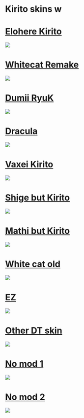 # Kirito skins w

# [Elohere Kirito](http://www.mediafire.com/file/s4j7s39thz8sijt/-_Elohere.osk/file)
![](https://osu.ppy.sh/ss/14102508/9782)

# [Whitecat Remake](mediafire.com/file/3853wivkr2cdot6/-_Whitecat_Remake.osk/file)
![](https://osu.ppy.sh/ss/14102563/90eb)

# [Dumii RyuK](https://download843.mediafire.com/yis3v7644gzg/5bivyq5ss79i8yh/-++++++++++++++++Dumii+ryuk.osk)
![](https://osu.ppy.sh/ss/14104249/c13f)

# [Dracula](https://download1646.mediafire.com/aqr9p7qswvvg/dpcw6htwh2667xf/-++++++++++++++++Dracula.osk)
![](https://osu.ppy.sh/ss/14102577/717f)

# [Vaxei Kirito](http://download2267.mediafire.com/olvtdp1jqktg/xnd5kmfg3c2jf2p/-++++++++++++++++DT.osk)
![](https://osu.ppy.sh/ss/14102583/90b5)

# [Shige but Kirito](https://download2267.mediafire.com/3wdiqmoqu7pg/9h0jweca3qg0bjx/-+Shige+but+kirito.osk)
![](https://osu.ppy.sh/ss/14102589/cfa9)

# [Mathi but Kirito](http://download2260.mediafire.com/jq6frbgs4eag/ojpxj08k3x3foca/-+Mathi+But+Kirito.osk)
![](https://osu.ppy.sh/ss/14102600/0a38)

# [White cat old](http://download1324.mediafire.com/mh3hn3z4htxg/s2t8du1diufuuiw/-++++++++++++++++No+mod+WhiteCat.osk)
![](https://osu.ppy.sh/ss/14102610/bd22)

# [EZ](http://download1322.mediafire.com/daa1jaqjpsag/wz52yy6iiz3k969/-++++++++++++++++EZ.osk)
![](https://osu.ppy.sh/ss/14102625/8791)

# [Other DT skin](http://download2267.mediafire.com/qgw2nfzuavxg/sjahpcauqfzi10l/-++++++++++++++++Other+DT+skin.osk)
![](https://osu.ppy.sh/ss/14102631/f0e0)

# [No mod 1](http://download2267.mediafire.com/xxboi6yksdwg/n9se0zaeexzp45y/-++++++++++++++++No+mod.osk)
![](https://osu.ppy.sh/ss/14102637/8340)

# [No mod 2](http://download849.mediafire.com/lvi6n0d4etng/ulkexzjfodreum3/-++++++++++++++++No+mod+2.osk)
![](https://osu.ppy.sh/ss/14102640/83bb)
